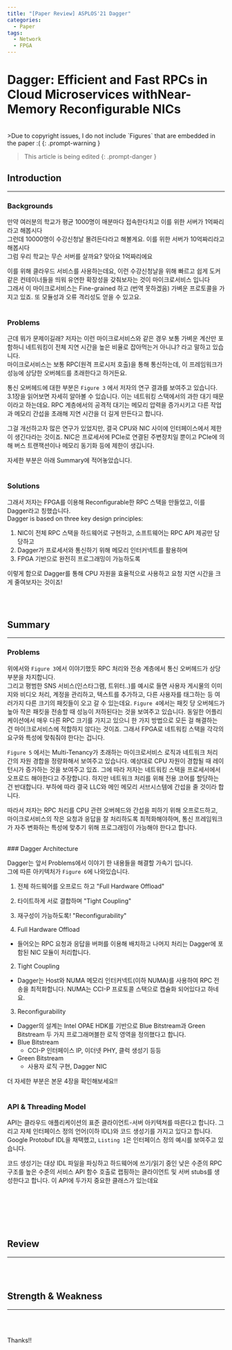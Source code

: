 ```yaml
---
title: "[Paper Review] ASPLOS'21 Dagger"
categories:
  - Paper
tags:
  - Network
  - FPGA
---
```

# Dagger: Efficient and Fast RPCs in Cloud Microservices withNear-Memory Reconfigurable NICs
<br>
>Due to copyright issues, I do not include `Figures` that are embedded in the paper :(
{: .prompt-warning }  

> This article is being edited
{: .prompt-danger }  
 
## Introduction
---

### Backgrounds

만약 여러분의 학교가 평균 1000명이 매분마다 접속한다치고 이를 위한 서버가 1억짜리라고 해봅시다  
그런데 10000명이 수강신청날 몰려든다라고 해볼게요. 이를 위한 서버가 10억짜리라고 해봅시다  
그럼 우리 학교는 무슨 서버를 살까요? 맞아요 1억짜리에요  

이를 위해 클라우드 서비스를 사용하는데요, 이런 수강신청날을 위해 빠르고 쉽게 도커같은 컨테이너들을 띄워 유연한 확장성을 갖춰보자는 것이 마이크로서비스 입니다  
그래서 이 마이크로서비스는 Fine-grained 하고 (번역 못하겠음) 가벼운 프로토콜을 가지고 있죠. 또 모듈성과 오류 격리성도 얻을 수 있고요.
<br><br>
### Problems

근데 뭐가 문제이길래? 저자는 이런 마이크로서비스와 같은 경우 보통 가벼운 계산만 포함하니 네트워킹이 전체 지연 시간을 높은 비율로 잡아먹는거 아니냐? 라고 말하고 있습니다.  
마이크로서비스는 보통 RPC(원격 프로시저 호출)을 통해 통신하는데, 이 프레임워크가 성능에 상당한 오버헤드를 초래한다고 하거든요.  

통신 오버헤드에 대한 부분은 `Figure 3` 에서 저자의 연구 결과를 보여주고 있습니다. 3.1장을 읽어보면 자세히 알아볼 수 있습니다. 이는 네트워킹 스택에서의 과한 대기 때문이라고 하는데요. RPC 계층에서의 공격적 대기는 메모리 압력을 증가시키고 다른 작업과 메모리 간섭을 초래해 지연 시간을 더 길게 만든다고 합니다.  

그걸 개선하고자 많은 연구가 있었지만, 결국 CPU와 NIC 사이에 인터페이스에서 제한이 생긴다라는 것이죠. NIC은 프로세서에 PCIe로 연결된 주변장치일 뿐이고 PCIe에 의해 버스 트랜잭션이나 메모리 동기화 등에 제한이 생깁니다.

자세한 부분은 아래 Summary에 적어놓았습니다.
<br><br>
### Solutions

그래서 저자는 FPGA를 이용해 Reconfigurable한 RPC 스택을 만들었고, 이를 Dagger라고 칭했습니다.  
Dagger is based on three key design principles:  
1) NIC이 전체 RPC 스택을 하드웨어로 구현하고, 소프트웨어는 RPC API 제공만 담당하고  
2) Dagger가 프로세서와 통신하기 위해 메모리 인터커넥트를 활용하며  
3) FPGA 기반으로 완전히 프로그래밍이 가능하도록  

이렇게 함으로 Dagger를 통해 CPU 자원을 효율적으로 사용하고 요청 지연 시간을 크게 줄여보자는 것이죠!  

<br><br>
## Summary
---

### Problems

위에서와 `Figure 3`에서 이야기했듯 RPC 처리와 전송 계층에서 통신 오버헤드가 상당 부분을 차지합니다.  
그리고 평범한 SNS 서비스(인스타그램, 트위터..)를 예시로 들면 사용자 게시물의 이미지와 비디오 처리, 계정을 관리하고, 텍스트를 추가하고, 다른 사용자를 태그하는 등 여러가지 다른 크기의 패킷들이 오고 갈 수 있는데요. `Figure 4`에서는 패킷 당 오버헤드가 높아 작은 패킷을 전송할 때 성능이 저하된다는 것을 보여주고 있습니다. 동일한 어플리케이션에서 매우 다른 RPC 크기를 가지고 있으니 한 가지 방법으로 모든 걸 해결하는 건 마이크로서비스에 적합하지 않다는 것이죠. 그래서 FPGA로 네트워킹 스택을 각각의 요구와 특성에 맞춰줘야 한다는 겁니다.  

`Figure 5` 에서는 Multi-Tenancy가 초래하는 마이크로서비스 로직과 네트워크 처리 간의 자원 경합을 정량화해서 보여주고 있습니다. 예상대로 CPU 자원이 경합될 때 레이턴시가 증가하는 것을 보여주고 있죠. 그에 따라 저자는 네트워킹 스택을 프로세서에서 오프로드 해야한다고 주장합니다. 하지만 네트워크 처리를 위해 전용 코어를 할당하는 건 반대합니다. 부하에 따라 결국 LLC와 메인 메모리 서브시스템에 간섭을 줄 것이라 합니다.  

따라서 저자는 RPC 처리를 CPU 관련 오버헤드와 간섭을 피하기 위해 오프로드하고, 마이크로서비스의 작은 요청과 응답을 잘 처리하도록 최적화해야하며, 통신 프레임워크가 자주 변화하는 특성에 맞추기 위해 프로그래밍이 가능해야 한다고 합니다.

<br>
### Dagger Architecture

Dagger는 앞서 Problems에서 이야기 한 내용들을 해결할 가속기 입니다.  
그에 따른 아키텍처가 `Figure 6`에 나와있습니다.  
1) 전체 하드웨어를 오프로드 하고 "Full Hardware Offload"  
2) 타이트하게 서로 결합하며 "Tight Coupling"  
3) 재구성이 가능하도록! "Reconfigurability"  

1) Full Hardware Offload
- 들어오는 RPC 요청과 응답을 버퍼를 이용해 배치하고 나머지 처리는 Dagger에 포함된 NIC 모듈이 처리합니다.

2) Tight Coupling
- Dagger는 Host와 NUMA 메모리 인터커넥트(이하 NUMA)를 사용하여 RPC 전송을 최적화합니다. NUMA는 CCI-P 프로토콜 스택으로 캡슐화 되어있다고 하네요.

3) Reconfigurability
- Dagger의 설계는 Intel OPAE HDK를 기반으로 Blue Bitstream과 Green Bitstream 두 가지 프로그래머블한 로직 영역을 정의했다고 합니다.
- Blue Bitstream
	- CCI-P 인터페이스 IP, 이더넷 PHY, 클럭 생성기 등등
- Green Bitstream
	- 사용자 로직 구현, Dagger NIC

더 자세한 부분은 본문 4장을 확인해보세요!!
<br><br>

### API & Threading Model

API는 클라우드 애플리케이션의 표준 클라이언트-서버 아키텍쳐를 따른다고 합니다. 그리고 자체 인터페이스 정의 언어(이하 IDL)와 코드 생성기를 가지고 있다고 합니다. Google Protobuf IDL을 채택했고, `Listing 1`은 인터페이스 정의 예시를 보여주고 있습니다.  

코드 생성기는 대상 IDL 파일을 파싱하고 하드웨어에 쓰기/읽기 중인 낮은 수준의 RPC 구조를 높은 수준의 서비스 API 함수 호출로 랩핑하는 클라이언트 및 서버 stubs를 생성한다고 합니다. 이 API에 두가지 중요한 클래스가 있는데요 

<br><br>

<br><br>
## Review
---


<br><br>
## Strength & Weakness
---


<br><br>

Thanks!!